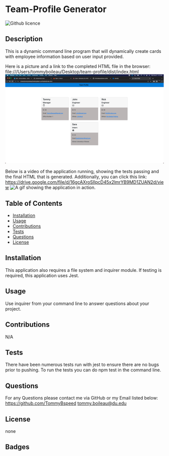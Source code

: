 # Team-Profile Generator

![Github licence](http://img.shields.io/badge/license-none-success.svg)

## Description

This is a dynamic command line program that will dynamically create cards with employee information based on user input provided.

Here is a picture and a link to the completed HTML file in the browser: file:///Users/tommyboileau/Desktop/team-profile/dist/index.html
![An image of the profile HTML page.](<assets/images/Screen%20Shot%202022-08-31%20at%204.19.35%20PM%20(2).png>)

Below is a video of the application running, showing the tests passing and the final HTML that is generated. Additionally, you can click this link: https://drive.google.com/file/d/16gcAXroSIlpcD45x2lmrYB9MD1ZUAN2d/view
![A gif showing the application in action.](assets/images/Untitled_%20Aug%2031%2C%202022%204_14%20PM.gif)

## Table of Contents

- [Installation](#installation)
- [Usage](#usage)
- [Contributions](#contributions)
- [Tests](#tests)
- [Questions](#questions)
- [License](#license)

## Installation

This application also requires a file system and inquirer module. If testing is required, this application uses Jest.

## Usage

Use inquirer from your command line to answer questions about your project.

## Contributions

N/A

## Tests

There have been numerous tests run with jest to ensure there are no bugs prior to pushing. To run the tests you can do npm test in the command line.

## Questions

For any Questions please contact me via GitHub or my Email listed below:
https://github.com/TommyBspeed
tommy.boileau@du.edu

## License

none

## Badges
